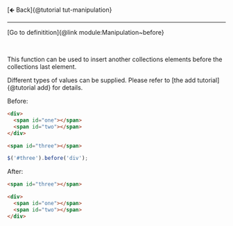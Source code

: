 [🡸 Back]{@tutorial tut-manipulation}
___

[Go to definitition]{@link module:Manipulation~before}

&nbsp;

This function can be used to insert another collections elements before the collections last element.

Different types of values can be supplied. Please refer to [the add tutorial]{@tutorial add} for details.

Before:
```html
<div>
  <span id="one"></span>
  <span id="two"></span>
</div>

<span id="three"></span>
```

```js
$('#three').before('div');
```

After:
```html
<span id="three"></span>

<div>
  <span id="one"></span>
  <span id="two"></span>
</div>
```
